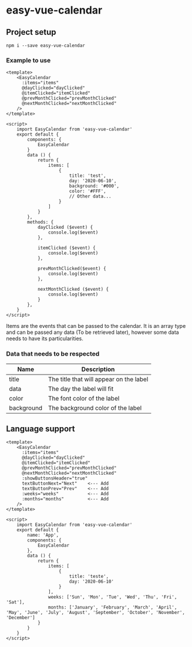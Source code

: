 # easy-vue-calendar

## Project setup
```
npm i --save easy-vue-calendar
```

### Example to use
```
<template>
    <EasyCalendar 
      :items="items"
      @dayClicked="dayClicked"
      @itemClicked="itemClicked"
      @prevMonthClicked="prevMonthClicked"
      @nextMonthClicked="nextMonthClicked"
    />
</template>

<script>
    import EasyCalendar from 'easy-vue-calendar'
    export default {
        components: {
            EasyCalendar
        }
        data () {
            return {
                items: [
                    {
                        title: 'test',
                        day: '2020-06-10',
                        background: '#000',
                        color: '#FFF',
                        // Other data...
                    }
                ]
            }
        },
        methods: {
            dayClicked ($event) {
                console.log($event)
            },

            itemClicked ($event) {
                console.log($event)
            },

            prevMonthClicked($event) {
                console.log($event)
            },

            nextMonthClicked ($event) {
                console.log($event)
            }
        },
    }
</script>
```

Items are the events that can be passed to the calendar. It is an array type and can be passed any data (To be retrieved later), however some data needs to have its particularities.


### Data that needs to be respected
| Name | Description |
| --- | --- |
| title | The title that will appear on the label |
| data | The day the label will fit |
| color | The font color of the label|
| background | The background color of the label |


## Language support

```
<template>
    <EasyCalendar 
      :items="items"
      @dayClicked="dayClicked"
      @itemClicked="itemClicked"
      @prevMonthClicked="prevMonthClicked"
      @nextMonthClicked="nextMonthClicked"
      :showButtonsHeader="true"
      textButtonNext="Next"    <--- Add
      textButtonPrev="Prev"    <--- Add
      :weeks="weeks"           <--- Add
      :months="months"         <--- Add
    />
</template>

<script>
    import EasyCalendar from 'easy-vue-calendar'
    export default {
        name: 'App',
        components: {
            EasyCalendar
        },
        data () {
            return {
                items: [
                    {
                        title: 'teste',
                        day: '2020-06-10'
                    }
                ],
                weeks: ['Sun', 'Mon', 'Tue', 'Wed', 'Thu', 'Fri', 'Sat'],
                months: ['January', 'February', 'March', 'April', 'May', 'June', 'July', 'August', 'September', 'October', 'November', 'December']
            }
        }
    }
</script>
```